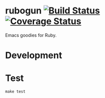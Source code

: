# rubogun [![Build Status](https://travis-ci.org/iuliancostan/rubogun.svg)](https://travis-ci.org/iuliancostan/rubogun) [![Coverage Status](https://coveralls.io/repos/iuliancostan/rubogun/badge.svg)](https://coveralls.io/r/iuliancostan/rubogun)
Emacs goodies for Ruby.

# Development

# Test
```shell
make test
```
